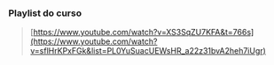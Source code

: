### Playlist do curso

> [https://www.youtube.com/watch?v=XS3SqZU7KFA&t=766s](https://www.youtube.com/watch?v=sflHrKPxFGk&list=PL0YuSuacUEWsHR_a22z31bvA2heh7iUgr)